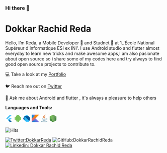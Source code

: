 ### Hi there 👋

<!--
**DokkarRachidReda/DokkarRachidReda** is a ✨ _special_ ✨ repository because its `README.md` (this file) appears on your GitHub profile.

Here are some ideas to get you started:

- 🔭 I’m currently working on ...
- 🌱 I’m currently learning ...
- 👯 I’m looking to collaborate on ...
- 🤔 I’m looking for help with ...
- 💬 Ask me about ...
- 📫 How to reach me: ...
- 😄 Pronouns: ...
- ⚡ Fun fact: ...
-->

# Dokkar Rachid Reda
Hello, I’m Reda, a Mobile Developer :iphone: and Studnet :man: at 'L'École National Supéreur d'informatique ESI ex INI'.
I use Android studio and flutter almost everyday to learn new tricks and make awesome apps,I am also pasionate about open source so i share some of my codes here and try always to find good open source projects to contribute to.

:computer: Take a look at my [Portfolio](https://dokkarrachidreda.github.io/Portfolio/)

:bird: Reach me out on [Twitter](https://twitter.com/DokkarReda)

💬 Ask me about Android and flutter , it's always a pleasure to help others

**Languages and Tools:**  

<code><img height="24" src="https://raw.githubusercontent.com/github/explore/80688e429a7d4ef2fca1e82350fe8e3517d3494d/topics/flutter/flutter.png"></code>
<code><img height="24" src="https://raw.githubusercontent.com/github/explore/80688e429a7d4ef2fca1e82350fe8e3517d3494d/topics/android/android.png"></code>
<code><img height="24" src="https://raw.githubusercontent.com/github/explore/80688e429a7d4ef2fca1e82350fe8e3517d3494d/topics/dart/dart.png"></code>
<code><img height="24" src="https://raw.githubusercontent.com/github/explore/80688e429a7d4ef2fca1e82350fe8e3517d3494d/topics/kotlin/kotlin.png"></code>
<code><img height="24" src="https://raw.githubusercontent.com/github/explore/80688e429a7d4ef2fca1e82350fe8e3517d3494d/topics/java/java.png"></code>
<code><img height="24" src="https://raw.githubusercontent.com/github/explore/80688e429a7d4ef2fca1e82350fe8e3517d3494d/topics/nodejs/nodejs.png"></code>

![Hits](https://hitcounter.pythonanywhere.com/count/tag.svg?url=https%3A%2F%2Fgithub.com%2FDokkarRachidReda%2FDokkarRachidReda)

[![Twitter:DokkarReda](https://img.shields.io/twitter/follow/DokkarReda?color=%23ff00&label=%40DokkarReda&logo=Twitter&logoColor=%2300ff)](https://twitter.com/DokkarReda) ![GitHub:DokkarRachidReda](https://img.shields.io/github/followers/DokkarRachidReda?style=social) [![Linkedin: Dokkar Rachid Reda](https://img.shields.io/badge/-DokkarRachidReda-blue?style=flat-square&logo=Linkedin&logoColor=white&link=https://www.linkedin.com/in/DokkarRachidReda/)](https://www.linkedin.com/in/DokkarRachidReda/)
